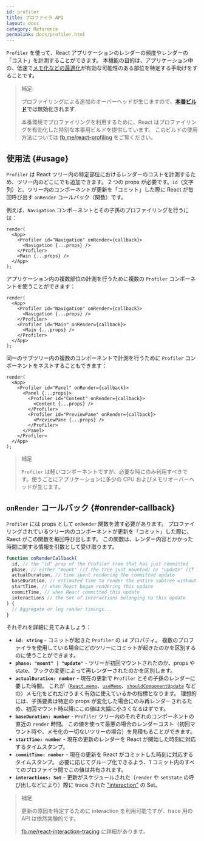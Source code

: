 ```yaml
---
id: profiler
title: プロファイラ API
layout: docs
category: Reference
permalink: docs/profiler.html
---
```


`Profiler` を使って、React アプリケーションのレンダーの頻度やレンダーの「コスト」を計測することができます。
本機能の目的は、アプリケーション中の、低速で[メモ化などの最適化](https://reactjs.org/docs/hooks-faq.html#how-to-memoize-calculations)が有効な可能性のある部位を特定する手助けをすることです。

> 補足:
>
> プロファイリングによる追加のオーバーヘッドが生じますので、**[本番ビルド](https://reactjs.org/docs/optimizing-performance.html#use-the-production-build)では無効化されます**.
>
> 本番環境でプロファイリングを利用するために、React はプロファイリングを有効化した特別な本番用ビルドを提供しています。
> このビルドの使用方法については [fb.me/react-profiling](https://fb.me/react-profiling) をご覧ください。

## 使用法 {#usage}

`Profiler` は React ツリー内の特定部位におけるレンダーのコストを計測するため、ツリー内のどこにでも追加できます。
2 つの props が必要です。`id`（文字列）と、ツリー内のコンポーネントが更新を「コミット」した際に React が毎回呼び出す `onRender` コールバック（関数）です。

例えば、`Navigation` コンポーネントとその子孫のプロファイリングを行うには：

```js{3}
render(
  <App>
    <Profiler id="Navigation" onRender={callback}>
      <Navigation {...props} />
    </Profiler>
    <Main {...props} />
  </App>
);
```

アプリケーション内の複数部位の計測を行うために複数の `Profiler` コンポーネントを使うことができます：
```js{3,6}
render(
  <App>
    <Profiler id="Navigation" onRender={callback}>
      <Navigation {...props} />
    </Profiler>
    <Profiler id="Main" onRender={callback}>
      <Main {...props} />
    </Profiler>
  </App>
);
```

同一のサブツリー内の複数のコンポーネントで計測を行うために `Profiler` コンポーネントをネストすることもできます：
```js{2,6,8}
render(
  <App>
    <Profiler id="Panel" onRender={callback}>
      <Panel {...props}>
        <Profiler id="Content" onRender={callback}>
          <Content {...props} />
        </Profiler>
        <Profiler id="PreviewPane" onRender={callback}>
          <PreviewPane {...props} />
        </Profiler>
      </Panel>
    </Profiler>
  </App>
);
```

> 補足
>
> `Profiler` は軽いコンポーネントですが、必要な時にのみ利用すべきです。使うごとにアプリケーションに多少の CPU およびメモリオーバーヘッドが生じます。

## `onRender` コールバック {#onrender-callback}

`Profiler` には props として `onRender` 関数を渡す必要があります。
プロファイリングされているツリー内のコンポーネントが更新を「コミット」した際に、Raect がこの関数を毎回呼び出します。
この関数は、レンダー内容とかかった時間に関する情報を引数として受け取ります。

```js
function onRenderCallback(
  id, // the "id" prop of the Profiler tree that has just committed
  phase, // either "mount" (if the tree just mounted) or "update" (if it re-rendered)
  actualDuration, // time spent rendering the committed update
  baseDuration, // estimated time to render the entire subtree without memoization
  startTime, // when React began rendering this update
  commitTime, // when React committed this update
  interactions // the Set of interactions belonging to this update
) {
  // Aggregate or log render timings...
}
```

それぞれを詳細に見てみましょう：

* **`id: string`** - 
コミットが起きた `Profiler` の `id` プロパティ。
複数のプロファイラを使用している場合にどのツリーにコミットが起きたのかを区別するのに使うことができます。
* **`phase: "mount" | "update"`** -
ツリーが初回マウントされたのか、props や state、フックの変更によって再レンダーされたのかを区別します。
* **`actualDuration: number`** -
現在の更新で `Profiler` とその子孫のレンダーに要した時間。
これが（[`React.memo`](/docs/react-api.html#reactmemo)、[`useMemo`](/docs/hooks-reference.html#usememo)、[`shouldComponentUpdate`](/docs/hooks-faq.html#how-do-i-implement-shouldcomponentupdate) などの）メモ化をどれだけうまく有効に使えているかの指標となります。
理想的には、子孫要素は特定の props が変化した場合にのみ再レンダーされるため、初回マウント時以降にこの値は大幅に小さくなるはずです。
* **`baseDuration: number`** -
`Profiler` ツリー内のそれぞれのコンポーネントの直近の `render` 時間。
この値を使って最悪の場合のレンダーコスト（初回マウント時や、メモ化の一切ないツリーの場合）を見積もることができます。
* **`startTime: number`** -
現在の更新のレンダーを React が開始した時刻に対応するタイムスタンプ。
* **`commitTime: number`** -
現在の更新を React がコミットした時刻に対応するタイムスタンプ。
必要に応じてグループ化できるよう、1 コミット内のすべてのプロファイラ間でこの値は共有されます。
* **`interactions: Set`** -
更新がスケジュールされた（`render` や `setState` の呼び出しなどにより）際に trace された ["interaction"](https://fb.me/react-interaction-tracing) の Set。

> 補足
>
> 更新の原因を特定するために interaction を利用可能ですが、trace 用の API は依然実験的です。
>
> [fb.me/react-interaction-tracing](https://fb.me/react-interaction-tracing) に詳細があります。
